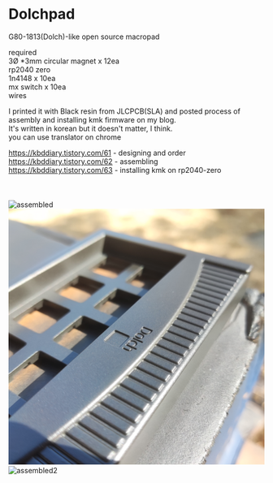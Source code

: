 # Dolchpad
G80-1813(Dolch)-like open source macropad

required<br/>
3Ø *3mm circular magnet x 12ea<br/>
rp2040 zero<br/>
1n4148 x 10ea<br/>
mx switch x 10ea<br/>
wires<br/>

I printed it with Black resin from JLCPCB(SLA) and posted process of assembly and installing kmk firmware on my blog. <br/> It's written in korean but it doesn't matter, I think. <br/> you can use translator on chrome


https://kbddiary.tistory.com/61 - designing and order <br/>
https://kbddiary.tistory.com/62 - assembling <br/>
https://kbddiary.tistory.com/63 - installing kmk on rp2040-zero <br/>
<br/><br/><br/>![assembled](./image/image.jpg)
<br/>![assembled1](./image/image1.jpg)
<br/>![assembled2](./image/image2.jpg)
